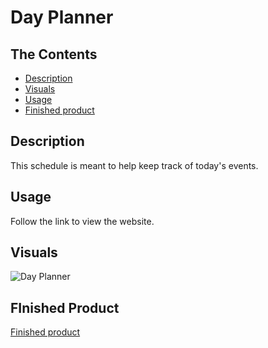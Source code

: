 # Day Planner
## The Contents
- [Description](#description)
- [Visuals](#visuals)
- [Usage](#usage)
- [Finished product](#finished-product)


## Description
This schedule is meant to help keep track of today's events.  

## Usage 
 Follow the link to view the website.

## Visuals
![Day Planner]()

## FInished Product
[Finished product]()